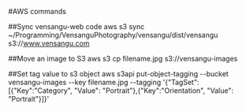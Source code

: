 #AWS commands

##Sync vensangu-web code
aws s3 sync ~/Programming/VensanguPhotography/vensangu/dist/vensangu s3://www.vensangu.com

##Move an image to S3
aws s3 cp filename.jpg s3://vensangu-images

##Set tag value to s3 object
aws s3api put-object-tagging --bucket vensangu-images --key filename.jpg --tagging '{"TagSet":[{"Key":"Category", "Value": "Portrait"},{"Key":"Orientation", "Value": "Portrait"}]}'